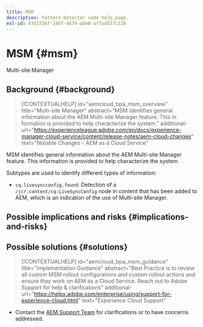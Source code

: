 ```yaml
---
title: MSM
description: Pattern Detector code help page.
exl-id: 47d3736f-146f-4674-a5e8-affad537c120
---
```

# MSM {#msm}

Multi-site Manager

## Background {#background}

>[!CONTEXTUALHELP]
>id="aemcloud_bpa_msm_overview"
>title="Multi-site Manager"
>abstract="MSM identifies general information about the AEM Multi-site Manager feature. This in formation is provided to help characterize the system."
>additional-url="https://experienceleague.adobe.com/en/docs/experience-manager-cloud-service/content/release-notes/aem-cloud-changes" text="Notable Changes - AEM as a Cloud Service"

MSM identifies general information about the AEM Multi-site Manager feature. This information is provided to help characterize the system.

Subtypes are used to identify different types of information:

* `cq.livesyncconfig.found`: Detection of a `/jcr:content/cq:LiveSyncConfig` node in content that has been added to AEM, which is an indication of the use of Multi-site Manager.

## Possible implications and risks {#implications-and-risks}


## Possible solutions {#solutions}

>[!CONTEXTUALHELP]
>id="aemcloud_bpa_msm_guidance"
>title="Implementation Guidance"
>abstract="Best Practice is to review all custom MSM rollout configurations and custom rollout actions and ensure they work on AEM as a Cloud Service. Reach out to Adobe Support for help & clarifications"
>additional-url="https://helpx.adobe.com/enterprise/using/support-for-experience-cloud.html" text="Experience Cloud Support"

* Contact the [AEM Support Team](https://helpx.adobe.com/enterprise/using/support-for-experience-cloud.html) for clarifications or to have concerns addressed.
